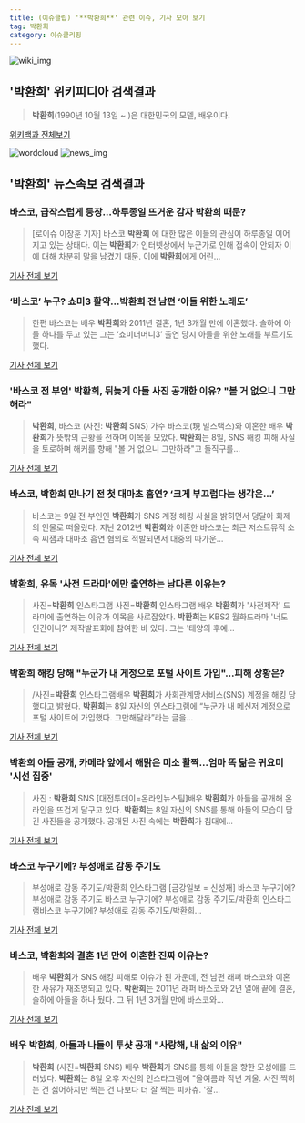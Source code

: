 ```yaml
---
title: (이슈클립) '**박환희**' 관련 이슈, 기사 모아 보기
tag: 박환희
category: 이슈클리핑
---
```

![wiki_img](https://user-images.githubusercontent.com/42597476/44503234-41136a80-a6d0-11e8-9071-6fc6418eafe4.png)
## **'**박환희**'** 위키피디아 검색결과
>**박환희**(1990년 10월 13일 ~ )은 대한민국의 모델, 배우이다.

<a href="https://ko.wikipedia.org/wiki/박환희" target="_blank">위키백과 전체보기</a>

![wordcloud](https://s3.ap-northeast-2.amazonaws.com/lyrics101-wordcloud/2018-09-09-1536495355.png)
![news_img](https://user-images.githubusercontent.com/42597476/44507050-1206f400-a6e4-11e8-8d98-7ffbfebb353f.png)
## **'**박환희**'** 뉴스속보 검색결과
### 바스코, 급작스럽게 등장...하루종일 뜨거운 감자 **박환희** 때문?

>[로이슈 이장훈 기자] 바스코 **박환희** 에 대한 많은 이들의 관심이 하루종일 이어지고 있는 상태다. 이는 **박환희**가 인터넷상에서 누군가로 인해 접속이 안되자 이에 대해 차분히 말을 남겼기 때문. 이에 **박환희**에게 어린...

<a href="http://www.lawissue.co.kr/view.php?ud=2018090920574290426a28b45db0_12" target="_blank">기사 전체 보기</a>

### ‘바스코’ 누구? 쇼미3 활약…**박환희** 전 남편 ‘아들 위한 노래도’

>한편 바스코는 배우 **박환희**와 2011년 결혼, 1년 3개월 만에 이혼했다. 슬하에 아들 하나를 두고 있는 그는 ‘쇼미더머니3’ 출연 당시 아들을 위한 노래를 부르기도 했다.

<a href="http://www.kookje.co.kr/news2011/asp/newsbody.asp?code=0500&key=20180909.99099003534" target="_blank">기사 전체 보기</a>

### '바스코 전 부인' **박환희**, 뒤늦게 아들 사진 공개한 이유? "볼 거 없으니 그만해라"

>**박환희**, 바스코 (사진: **박환희** SNS) 가수 바스코(現 빌스택스)와 이혼한 배우 **박환희**가 뜻밖의 근황을 전하며 이목을 모았다. **박환희**는 8일, SNS 해킹 피해 사실을 토로하며 해커를 향해 "볼 거 없으니 그만하라"고 돌직구를...

<a href="http://www.jemin.com/news/articleView.html?idxno=537916" target="_blank">기사 전체 보기</a>

### 바스코, **박환희** 만나기 전 첫 대마초 흡연? ‘크게 부끄럽다는 생각은...’

>바스코는 9일 전 부인인 **박환희**가 SNS 계정 해킹 사실을 밝히면서 덩달아 화제의 인물로 떠올랐다. 지난 2012년 **박환희**와 이혼한 바스코는 최근 저스트뮤직 소속 씨잼과 대마초 흡연 혐의로 적발되면서 대중의 따가운...

<a href="http://theleader.mt.co.kr/articleView.html?no=2018090920367880116" target="_blank">기사 전체 보기</a>

### **박환희**, 유독 '사전 드라마'에만 출연하는 남다른 이유는?

>사진=**박환희** 인스타그램 사진=**박환희** 인스타그램 배우 **박환희**가 '사전제작' 드라마에 출연하는 이유가 이목을 사로잡았다. **박환희**는  KBS2  월화드라마 '너도 인간이니?' 제작발표회에 참여한 바 있다. 그는 '태양의 후예...

<a href="http://www.whitepaper.co.kr/news/articleView.html?idxno=114746" target="_blank">기사 전체 보기</a>

### **박환희** 해킹 당해 "누군가 내 게정으로 포털 사이트 가입"…피해 상황은?

>/사진=**박환희** 인스타그램배우 **박환희**가 사회관계망서비스(SNS) 계정을 해킹 당했다고 밝혔다. **박환희**는 8일 자신의 인스타그램에 “누군가 내 메신저 계정으로 포털 사이트에 가입했다. 그만해달라”라는 글을...

<a href="http://www.asiatoday.co.kr/view.php?key=20180909010004969" target="_blank">기사 전체 보기</a>

### **박환희** 아들 공개, 카메라 앞에서 해맑은 미소 활짝…엄마 똑 닮은 귀요미 '시선 집중'

>사진 : **박환희** SNS [대전투데이=온라인뉴스팀]배우 **박환희**가 아들을 공개해 온라인을 뜨겁게 달구고 있다. **박환희**는 8일 자신의 SNS를 통해 아들의 모습이 담긴 사진들을 공개했다. 공개된 사진 속에는 **박환희**가 침대에...

<a href="http://www.daejeontoday.com/news/articleView.html?idxno=512496" target="_blank">기사 전체 보기</a>

### 바스코 누구기에? 부성애로 감동 주기도

>부성애로 감동 주기도/박환희 인스타그램 [금강일보 = 신성재] 바스코 누구기에? 부성애로 감동 주기도 바스코 누구기에? 부성애로 감동 주기도/박환희 인스타그램바스코 누구기에? 부성애로 감동 주기도/박환희...

<a href="http://www.ggilbo.com/news/articleView.html?idxno=544203" target="_blank">기사 전체 보기</a>

### 바스코, **박환희**와 결혼 1년 만에 이혼한 진짜 이유는?

>배우 **박환희**가 SNS 해킹 피해로 이슈가 된 가운데, 전 남편 래퍼 바스코와 이혼한 사유가 재조명되고 있다. **박환희**는 2011년 래퍼 바스코와 2년 열애 끝에 결혼, 슬하에 아들을 하나 뒀다. 그 뒤 1년 3개월 만에 바스코와...

<a href="http://news20.busan.com/controller/newsController.jsp?newsId=20180909000175" target="_blank">기사 전체 보기</a>

### 배우 **박환희**, 아들과 나들이 투샷 공개 "사랑해, 내 삶의 이유"

>**박환희** (사진=**박환희** SNS) 배우 **박환희**가 SNS를 통해 아들을 향한 모성애를 드러냈다. **박환희**는 8일 오후 자신의 인스타그램에 "올여름과 작년 겨울. 사진 찍히는 건 싫어하지만 찍는 건 나보다 더 잘 찍는 피카츄. '잘...

<a href="http://news.hankyung.com/article/201809094418I" target="_blank">기사 전체 보기</a>


